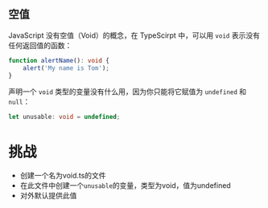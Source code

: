 ## 空值

JavaScript 没有空值（Void）的概念，在 TypeScirpt 中，可以用 `void` 表示没有任何返回值的函数：

```typescript
function alertName(): void {
    alert('My name is Tom');
}
```

声明一个 `void` 类型的变量没有什么用，因为你只能将它赋值为 `undefined` 和 `null`：

```typescript
let unusable: void = undefined;
```

# 挑战

* 创建一个名为void.ts的文件
* 在此文件中创建一个`unusable`的变量，类型为void，值为undefined
* 对外默认提供此值